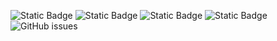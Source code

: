 ![Static Badge](https://img.shields.io/badge/blacklists-61-000000) ![Static Badge](https://img.shields.io/badge/blacklisted-2889724-cc0000) ![Static Badge](https://img.shields.io/badge/whitelisted-2250-00CC00) ![Static Badge](https://img.shields.io/badge/streaming_blacklist-28107-000000) ![GitHub issues](https://img.shields.io/github/issues/fabriziosalmi/blacklists)
